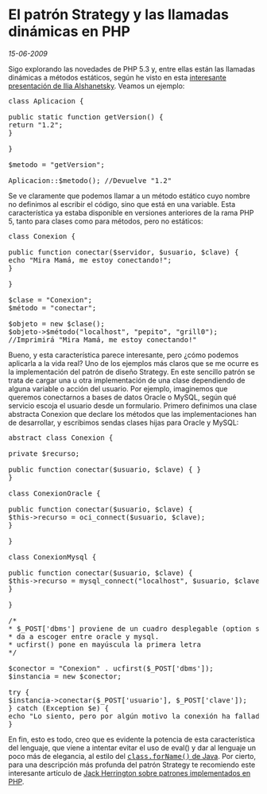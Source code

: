 El patrón Strategy y las llamadas dinámicas en PHP
==================================================

_15-06-2009_

Sigo explorando las novedades de PHP 5.3 y, entre ellas están las llamadas dinámicas a métodos estáticos, según he visto en esta [interesante presentación de Ilia Alshanetsky](http://www.scribd.com/doc/4285767/Introduction-to-PHP-53-). Veamos un ejemplo:

<pre lang="php">class Aplicacion {

public static function getVersion() {
return "1.2";
}

}

$metodo = "getVersion";

Aplicacion::$metodo(); //Devuelve "1.2"</pre>

Se ve claramente que podemos llamar a un método estático cuyo nombre no definimos al escribir el código, sino que está en una variable. Esta característica ya estaba disponible en versiones anteriores de la rama PHP 5, tanto para clases como para métodos, pero no estáticos:

<pre lang="php">class Conexion {

public function conectar($servidor, $usuario, $clave) {
echo "Mira Mamá, me estoy conectando!";
}

}

$clase = "Conexion";
$método = "conectar";

$objeto = new $clase();
$objeto->$método("localhost", "pepito", "grill0");
//Imprimirá "Mira Mamá, me estoy conectando!"</pre>

Bueno, y esta característica parece interesante, pero ¿cómo podemos aplicarla a la vida real? Uno de los ejemplos más claros que se me ocurre es la implementación del patrón de diseño Strategy. En este sencillo patrón se trata de cargar una u otra implementación de una clase dependiendo de alguna variable o acción del usuario. Por ejemplo, imaginemos que queremos conectarnos a bases de datos Oracle o MySQL, según qué servicio escoja el usuario desde un formulario. Primero definimos una clase abstracta Conexion que declare los métodos que las implementaciones han de desarrollar, y escribimos sendas clases hijas para Oracle y MySQL:

<pre lang="php">abstract class Conexion {

private $recurso;

public function conectar($usuario, $clave) { }
}

class ConexionOracle {

public function conectar($usuario, $clave) {
$this->recurso = oci_connect($usuario, $clave);
}

}

class ConexionMysql {

public function conectar($usuario, $clave) {
$this->recurso = mysql_connect("localhost", $usuario, $clave);
}

}

/*
* $_POST['dbms'] proviene de un cuadro desplegable (option select) en que se
* da a escoger entre oracle y mysql.
* ucfirst() pone en mayúscula la primera letra
*/

$conector = "Conexion" . ucfirst($_POST['dbms']);
$instancia = new $conector;

try {
$instancia->conectar($_POST['usuario'], $_POST['clave']);
} catch (Exception $e) {
echo "Lo siento, pero por algún motivo la conexión ha fallado";
}
</pre>

En fin, esto es todo, creo que es evidente la potencia de esta característica del lenguaje, que viene a intentar evitar el uso de eval() y dar al lenguaje un poco más de elegancia, al estilo del [<samp>class.forName()</samp> de Java](http://www.j2ee.me/j2se/1.4.2/docs/api/java/lang/Class.html). Por cierto, para una descripción más profunda del patrón Strategy te recomiendo este interesante artículo de [Jack Herrington sobre patrones implementados en PHP](http://www.ibm.com/developerworks/library/os-php-designptrns/).
